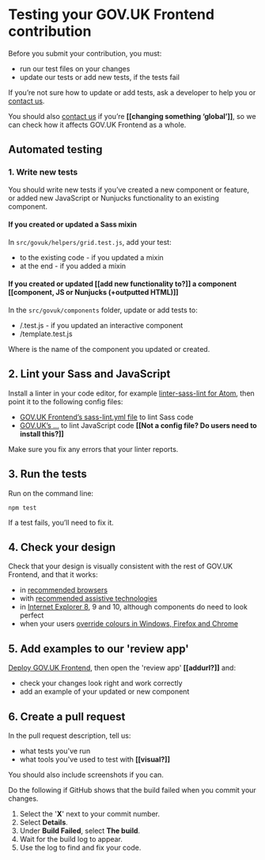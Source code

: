 # Testing your GOV.UK Frontend contribution

Before you submit your contribution, you must:

- run our test files on your changes
- update our tests or add new tests, if the tests fail

If you’re not sure how to update or add tests, ask a developer to help you or [contact us](https://design-system.service.gov.uk/#support).

You should also [contact us](https://design-system.service.gov.uk/#support) if you’re **[[changing something ‘global’]]**, so we can check how it affects GOV.UK Frontend as a whole.

## Automated testing

### 1. Write new tests

You should write new tests if you’ve created a new component or feature, or added new JavaScript or Nunjucks functionality to an existing component.

#### If you created or updated a Sass mixin

In `src/govuk/helpers/grid.test.js`, add your test:

- to the existing code - if you updated a mixin
- at the end - if you added a mixin

#### If you created or updated **[[add new functionality to?]]** a component **[[component, JS or Nunjucks (+outputted HTML)]]**

In the `src/govuk/components` folder, update or add tests to:

- <COMPONENT>/<COMPONENT>.test.js - if you updated an interactive component
- <COMPONENT>/template.test.js

Where <COMPONENT> is the name of the component you updated or created.

## 2. Lint your Sass and JavaScript

Install a linter in your code editor, for example [linter-sass-lint for Atom](https://atom.io/packages/linter-sass-lint), then point it to the following config files:

- [GOV.UK Frontend’s sass-lint.yml file](https://github.com/alphagov/govuk-frontend/blob/master/config/.sass-lint.yml) to lint Sass code
- [GOV.UK’s ...](https://github.com/alphagov/styleguides/blob/master/js.md#linting) to lint JavaScript code **[[Not a config file? Do users need to install this?]]**

Make sure you fix any errors that your linter reports.

## 3. Run the tests

Run on the command line:

```
npm test
```

If a test fails, you’ll need to fix it.

## 4. Check your design

Check that your design is visually consistent with the rest of GOV.UK Frontend, and that it works:

- in [recommended browsers](https://www.gov.uk/service-manual/technology/designing-for-different-browsers-and-devices#browsers-to-test-in)
- with [recommended assistive technologies](https://www.gov.uk/service-manual/technology/testing-with-assistive-technologies#what-to-test)
- in [Internet Explorer 8](/docs/installation/supporting-internet-explorer-8.md), 9 and 10, although components do need to look perfect
- when your users [override colours in Windows, Firefox and Chrome](https://accessibility.blog.gov.uk/2018/08/01/supporting-users-who-change-colours-on-gov-uk/)

## 5. Add examples to our 'review app'

[Deploy GOV.UK Frontend](https://github.com/alphagov/govuk-frontend/blob/master/docs/contributing/deploying.md), then open the 'review app' **[[addurl?]]** and:

- check your changes look right and work correctly
- add an example of your updated or new component

## 6. Create a pull request

In the pull request description, tell us:

- what tests you've run
- what tools you've used to test with **[[visual?]]**

You should also include screenshots if you can.

Do the following if GitHub shows that the build failed when you commit your changes.

1. Select the '**X**' next to your commit number.
2. Select **Details**.
3. Under **Build Failed**, select **The build**.
4. Wait for the build log to appear.
5. Use the log to find and fix your code.
